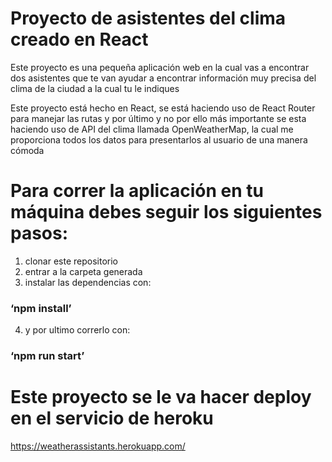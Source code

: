 # Proyecto de asistentes del clima creado en React

Este proyecto es una pequeña aplicación web en la cual vas a encontrar dos asistentes que te van ayudar a encontrar información muy precisa del clima de la ciudad a la cual tu le indiques

Este proyecto está hecho en React, se está haciendo uso de React Router para manejar las rutas y por último y no por ello más importante se esta haciendo uso de API del clima llamada OpenWeatherMap, la cual me proporciona todos los datos para presentarlos al usuario de una manera cómoda

# Para correr la aplicación en tu máquina debes seguir los siguientes pasos:

1.  clonar este repositorio
2.  entrar a la carpeta generada
3.  instalar las dependencias con:

### ‘npm install’

4. y por ultimo correrlo con:

### ‘npm run start’

# Este proyecto se le va hacer deploy en el servicio de heroku

https://weatherassistants.herokuapp.com/
